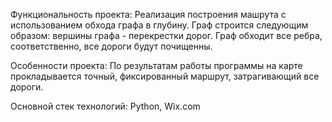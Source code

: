 Функциональность проекта:
Реализация построения машрута с использованием обхода графа в глубину. Граф строится следующим образом: вершины графа - перекрестки дорог. 
Граф обходит все ребра, соответственно, все дороги будут почищенны. 

Особенности проекта:
По результатам работы программы на карте прокладывается точный, фиксированный маршрут, затрагивающий все дороги.

Основной стек технологий:
Python, Wix.com

